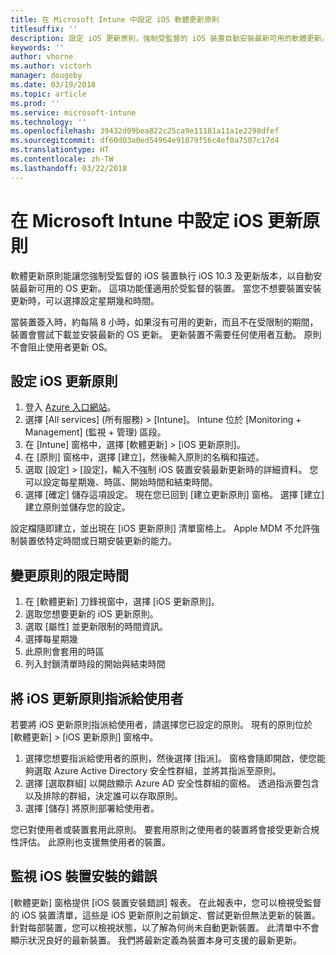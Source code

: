 ```yaml
---
title: 在 Microsoft Intune 中設定 iOS 軟體更新原則
titlesuffix: ''
description: 設定 iOS 更新原則，強制受監督的 iOS 裝置自動安裝最新可用的軟體更新。
keywords: ''
author: vhorne
ms.author: victorh
manager: dougeby
ms.date: 03/19/2018
ms.topic: article
ms.prod: ''
ms.service: microsoft-intune
ms.technology: ''
ms.openlocfilehash: 39432d09bea822c25ca9e11181a11a1e2298dfef
ms.sourcegitcommit: df60d03a0ed54964e91879f56c4ef0a7507c17d4
ms.translationtype: HT
ms.contentlocale: zh-TW
ms.lasthandoff: 03/22/2018
---
```

# <a name="configure-ios-update-policies-in-microsoft-intune"></a>在 Microsoft Intune 中設定 iOS 更新原則

軟體更新原則能讓您強制受監督的 iOS 裝置執行 iOS 10.3 及更新版本，以自動安裝最新可用的 OS 更新。 這項功能僅適用於受監督的裝置。 當您不想要裝置安裝更新時，可以選擇設定星期幾和時間。 

當裝置簽入時，約每隔 8 小時，如果沒有可用的更新，而且不在受限制的期間，裝置會嘗試下載並安裝最新的 OS 更新。 更新裝置不需要任何使用者互動。 原則不會阻止使用者更新 OS。

## <a name="configure-the-ios-update-policy"></a>設定 iOS 更新原則
1. 登入 [Azure 入口網站](https://portal.azure.com)。
2. 選擇 [All services] (所有服務) > [Intune]。 Intune 位於 [Monitoring + Management] (監視 + 管理) 區段。
3. 在 [Intune] 窗格中，選擇 [軟體更新] > [iOS 更新原則]。
4. 在 [原則] 窗格中，選擇 [建立]，然後輸入原則的名稱和描述。
5. 選取 [設定] > [設定]，輸入不強制 iOS 裝置安裝最新更新時的詳細資料。 您可以設定每星期幾、時區、開始時間和結束時間。
6. 選擇 [確定] 儲存這項設定。 現在您已回到 [建立更新原則] 窗格。 選擇 [建立] 建立原則並儲存您的設定。

設定檔隨即建立，並出現在 [iOS 更新原則] 清單窗格上。 Apple MDM 不允許強制裝置依特定時間或日期安裝更新的能力。 

## <a name="change-the-restricted-times-for-the-policy"></a>變更原則的限定時間

1.  在 [軟體更新] 刀鋒視窗中，選擇 [iOS 更新原則]。
2.  選取您想要更新的 iOS 更新原則。
3.  選取 [屬性] 並更新限制的時間資訊。
4.  選擇每星期幾
5.  此原則會套用的時區
6.  列入封鎖清單時段的開始與結束時間

## <a name="assign-an-ios-update-policy-to-users"></a>將 iOS 更新原則指派給使用者

若要將 iOS 更新原則指派給使用者，請選擇您已設定的原則。 現有的原則位於 [軟體更新] > [iOS 更新原則] 窗格中。

1. 選擇您想要指派給使用者的原則，然後選擇 [指派]。 窗格會隨即開啟，使您能夠選取 Azure Active Directory 安全性群組，並將其指派至原則。
2. 選擇 [選取群組] 以開啟顯示 Azure AD 安全性群組的窗格。 透過指派要包含以及排除的群組，決定誰可以存取原則。
3. 選擇 [儲存] 將原則部署給使用者。

您已對使用者或裝置套用此原則。 要套用原則之使用者的裝置將會接受更新合規性評估。 此原則也支援無使用者的裝置。

## <a name="monitor-ios-device-installation-failures"></a>監視 iOS 裝置安裝的錯誤
<!-- 1352223 -->
[軟體更新] 窗格提供 [iOS 裝置安裝錯誤] 報表。 在此報表中，您可以檢視受監督的 iOS 裝置清單，這些是 iOS 更新原則之前鎖定、嘗試更新但無法更新的裝置。 針對每部裝置，您可以檢視狀態，以了解為何尚未自動更新裝置。 此清單中不會顯示狀況良好的最新裝置。 我們將最新定義為裝置本身可支援的最新更新。
